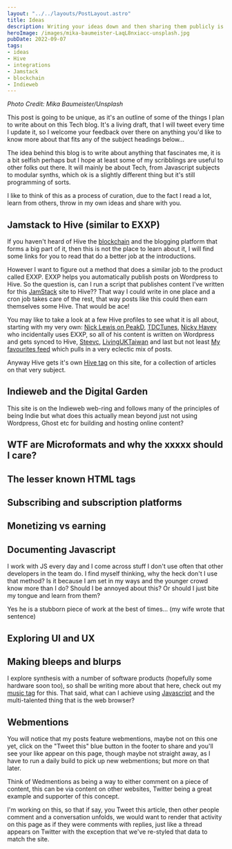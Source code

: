 ```yaml
---
layout: "../../layouts/PostLayout.astro"
title: Ideas
description: Writing your ideas down and then sharing them publicly is a great self encouragement technique!
heroImage: /images/mika-baumeister-LaqL8nxiacc-unsplash.jpg
pubDate: 2022-09-07
tags: 
- ideas
- Hive
- integrations
- Jamstack
- blockchain
- Indieweb
---
```

_Photo Credit: Mika Baumeister/Unsplash_

This post is going to be unique, as it's an outline of some of the things I plan to write about on this Tech blog. It's a living draft, that I will tweet every time I update it, so I welcome your feedback over there on anything you'd like to know more about that fits any of the subject headings below...

The idea behind this blog is to write about anything that fascinates me, it is a bit selfish perhaps but I hope at least some of my scribblings are useful to other folks out there. It will mainly be about Tech, from Javascript subjects to modular synths, which ok is a slightly different thing but it's still programming of sorts.

I like to think of this as a process of curation, due to the fact I read a lot, learn from others, throw in my own ideas and share with you.

## Jamstack to Hive (similar to EXXP)
If you haven't heard of Hive the [blockchain](/tags/blockchain) and the blogging platform that forms a big part of it, then this is not the place to learn about it, I will find some links for you to read that do a better job at the introductions. 

However I want to figure out a method that does a similar job to the product called EXXP. EXXP helps you automatically publish posts on Wordpress to Hive. So the question is, can I run a script that publishes content I've written for this [JamStack](/tags/Jamstack) site to Hive?? That way I could write in one place and a cron job takes care of the rest, that way posts like this could then earn themselves some Hive. That would be ace!

You may like to take a look at a few Hive profiles to see what it is all about, starting with my very own:
[Nick Lewis on PeakD](https://peakd.com/@nicklewis), 
[TDCTunes](https://peakd.com/@tdctunes), 
[Nicky Havey](https://peakd.com/@nickyhavey) who incidentally uses EXXP, so all of his content is written on Wordpress and gets synced to Hive, 
[Steevc](https://peakd.com/@steevc), 
[LivingUKTaiwan](https://peakd.com/@livinguktaiwan) and last but not least 
[My favourites feed](https://peakd.com/@nicklewis/favorites) which pulls in a very eclectic mix of posts.

Anyway Hive gets it's own [Hive tag](/tags/Hive) on this site, for a collection of articles on that very subject.

## Indieweb and the Digital Garden
This site is on the Indieweb web-ring and follows many of the principles of being Indie but what does this actually mean beyond just not using Wordpress, Ghost etc for building and hosting online content?

## WTF are Microformats and why the xxxxx should I care?
## The lesser known HTML tags
## Subscribing and subscription platforms

## Monetizing vs earning

## Documenting Javascript
I work with JS every day and I come across stuff I don't use often that other developers in the team do. I find myself thinking, why the heck don't I use that method? Is it because I am set in my ways and the younger crowd know more than I do? Should I be annoyed about this? Or should I just bite my tongue and learn from them?

Yes he is a stubborn piece of work at the best of times... (my wife wrote that sentence)

## Exploring UI and UX

## Making bleeps and blurps
I explore synthesis with a number of software products (hopefully some hardware soon too), so shall be writing more about that here, check out my [music tag](/tags/music) for this. That said, what can I achieve using [Javascript](/tags/javascript) and the multi-talented thing that is the web browser?

## Webmentions
You will notice that my posts feature webmentions, maybe not on this one yet, click on the "Tweet this" blue button in the footer to share and you'll see your like appear on this page, though maybe not straight away, as I have to run a daily build to pick up new webmentions; but more on that later.

Think of Wedmentions as being a way to either comment on a piece of content, this can be via content on other websites, Twitter being a great example and supporter of this concept.

I'm working on this, so that if say, you Tweet this article, then other people comment and a conversation unfolds, we would want to render that activity on this page as if they were comments with replies, just like a thread appears on Twitter with the exception that we've re-styled that data to match the site.